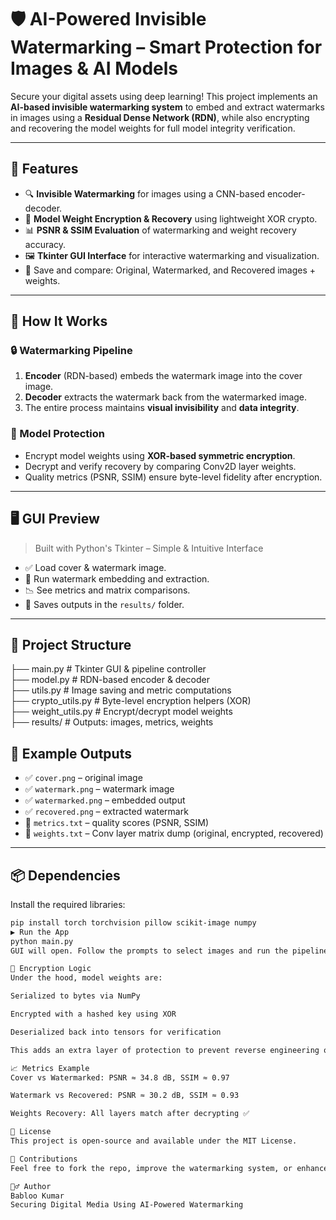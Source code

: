 # 🛡️ AI-Powered Invisible Watermarking – Smart Protection for Images & AI Models

Secure your digital assets using deep learning! This project implements an **AI-based invisible watermarking system** to embed and extract watermarks in images using a **Residual Dense Network (RDN)**, while also encrypting and recovering the model weights for full model integrity verification.

---

## 🚀 Features

- 🔍 **Invisible Watermarking** for images using a CNN-based encoder-decoder.
- 🧠 **Model Weight Encryption & Recovery** using lightweight XOR crypto.
- 📊 **PSNR & SSIM Evaluation** of watermarking and weight recovery accuracy.
- 🖼️ **Tkinter GUI Interface** for interactive watermarking and visualization.
- 💾 Save and compare: Original, Watermarked, and Recovered images + weights.

---

## 🧠 How It Works

### 🔒 Watermarking Pipeline

1. **Encoder** (RDN-based) embeds the watermark image into the cover image.
2. **Decoder** extracts the watermark back from the watermarked image.
3. The entire process maintains **visual invisibility** and **data integrity**.

### 🔐 Model Protection

- Encrypt model weights using **XOR-based symmetric encryption**.
- Decrypt and verify recovery by comparing Conv2D layer weights.
- Quality metrics (PSNR, SSIM) ensure byte-level fidelity after encryption.

---

## 🖥️ GUI Preview

> Built with Python's Tkinter – Simple & Intuitive Interface

- ✅ Load cover & watermark image.
- 🔁 Run watermark embedding and extraction.
- 📉 See metrics and matrix comparisons.
- 💾 Saves outputs in the `results/` folder.

---

## 📁 Project Structure
├── main.py # Tkinter GUI & pipeline controller<br/>
├── model.py # RDN-based encoder & decoder<br/>
├── utils.py # Image saving and metric computations<br/>
├── crypto_utils.py # Byte-level encryption helpers (XOR)<br/>
├── weight_utils.py # Encrypt/decrypt model weights<br/>
├── results/ # Outputs: images, metrics, weights<br/>

## 🧪 Example Outputs

- ✅ `cover.png` – original image  
- ✅ `watermark.png` – watermark image  
- ✅ `watermarked.png` – embedded output  
- ✅ `recovered.png` – extracted watermark  
- 📄 `metrics.txt` – quality scores (PSNR, SSIM)  
- 📄 `weights.txt` – Conv layer matrix dump (original, encrypted, recovered)

---

## 📦 Dependencies

Install the required libraries:

```bash
pip install torch torchvision pillow scikit-image numpy
▶️ Run the App
python main.py
GUI will open. Follow the prompts to select images and run the pipeline.

🔐 Encryption Logic
Under the hood, model weights are:

Serialized to bytes via NumPy

Encrypted with a hashed key using XOR

Deserialized back into tensors for verification

This adds an extra layer of protection to prevent reverse engineering or unauthorized use of trained models.

📈 Metrics Example
Cover vs Watermarked: PSNR ≈ 34.8 dB, SSIM ≈ 0.97

Watermark vs Recovered: PSNR ≈ 30.2 dB, SSIM ≈ 0.93

Weights Recovery: All layers match after decrypting ✅

📜 License
This project is open-source and available under the MIT License.

🤝 Contributions
Feel free to fork the repo, improve the watermarking system, or enhance the UI! Pull requests are welcome.

🙋‍♂️ Author
Babloo Kumar
Securing Digital Media Using AI-Powered Watermarking

